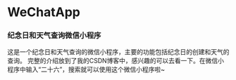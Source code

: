 # WeChatApp
### 纪念日和天气查询微信小程序
这是一个纪念日和天气查询的微信小程序，主要的功能包括纪念日的创建和天气的查询。
完整的介绍放到了我的CSDN博客中，感兴趣的可以去看一下。在微信小程序中输入“二十六”，搜索就可以使用这个微信小程序啦~
